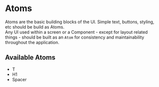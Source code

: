 # Atoms

Atoms are the basic building blocks of the UI. Simple text, buttons, styling, etc should be build as Atoms.  
Any UI used within a screen or a Component - except for layout related things - should be built as an `Atom` for consistency and maintainability throughout the application.

## Available Atoms

- T
- H1
- Spacer
